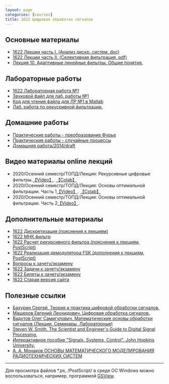 ```yaml
---
layout: page
categories: [courses]
title: 1622 Цифровая обработка сигналов
---
```


## Основные материалы
* [1622 Лекции часть I. (Анализ дискр. систем, doc)](http://it6-1622.narod.ru/DAT/dsp1.doc)
* [1622 Лекции часть II. (Селективная фильтрация, pdf)](http://it6-1622.narod.ru/DAT/dsp2.pdf) 
* [Лекция 10. Адаптивные линейные фильтры. Общие понятия.](/courses_content/dsp_lect)

## Лабораторные работы
* [1622 Лабораторная работа №1](https://colab.research.google.com/github/RF-Lab/lab_sources/blob/master/notebooks/firdesign.ipynb) 
* [Звуковой файл для лаб. работы №1](https://github.com/RF-Lab/lab_sources/blob/master/x.dat)
* [Код для чтения файла для ЛР №1 в Matlab](https://github.com/RF-Lab/lab_sources/blob/master/read_signal_for_fir_lab.m)
* [Лаб. работа по рекусривной фильтрации.](https://drive.google.com/open?id=1kKoaLVgDsEYLz6gQC-qG4ou6IMc_MaDA)

## Домашние работы
 * [Практические работы - преобразование Фурье](dsp_practice_2)
 * [Практические работы - случайные процессы](dsp_practice_3)
 * [Домашняя работа/2014/draft](https://drive.google.com/open?id=1Vy9vrmJFPgXNYv6X1Q5XgMUUPhupQEh9)
 
## Видео материалы online лекций
* 2020/Осенний семестр/ТОПД/Лекция: Рекурсивные цифровые фильтры.[【Video】](https://youtu.be/yZkFOkpRENs). [【Colab】](https://colab.research.google.com/drive/1_666ICMCVZyA-13Dp3hb89Anguirn5Jc?usp=sharing) 
* 2020/Осенний семестр/ТОПД/Лекция: Основы оптимальной фильтрации. Часть 1[【Video】](https://youtu.be/tu_AgBmTKuY). [【Colab】](https://colab.research.google.com/drive/1VZTdcZdpLTvFJbIz19rFuvR92PuNg9k4?usp=sharing) 
* 2020/Осенний семестр/ТОПД/Лекция: Основы оптимальной фильтрации. Часть 2[【Video】](https://youtu.be/csht13O-daE).




## Дополнительные материалы
 * [1622 Дискретизация (пояснения к лекциям)](http://it6-1622.narod.ru/DAT/discrete.pdf)
 * [1622 МНК фильтр](https://skydrive.live.com/redir?resid=4B0E3DEF3E07AA0B!130&authkey=!AJCPvlLzXRhVaIM)
 * [1622 Расчет рекурсивного фильтра (пояснения к лекциям, PostScript)](http://it6-1622.narod.ru/DAT/iir.ps)
 * [1622 Реализация демодулятора FSK (дополнения к лекциям, PostScript)](http://it6-1622.narod.ru/DAT/dspmodem.ps) 
 * [Вопросы к зачету/экзамену](/courses_content/1622_dsp_questions)
 * [1622 Задачи к зачету/экзамену](https://docs.google.com/open?id=0B2bD1_LXPeFjOWM2ZTkwZjktZTE2YS00MDU1LThlNGMtYzgxYTliYjY2MmQ2) 
 * [1622 Билеты к зачету/экзамену](http://it6-1622.narod.ru/DAT/1622bil.xls)
 * [ 1622 Старая версия сайта](http://it6-1622.narod.ru/)

## Полезные ссылки
* [Бахурин Сергей. Теория и практика цифровой обработки сигналов.](http://www.dsplib.ru/) 
* [Машеров Евгений Леонидович. Цифровая обработка сигналов.](http://dsp-book.narod.ru/) 
* [Вадутов Олег Самигулович. Математические основы обработки сигналов (Лекции, Семинары, Лабораторные)](http://portal.tpu.ru:7777/SHARED/v/VOS/study/disc1/Tab)
* [Steven W. Smith. The Scientist and Engineer's Guide to Digital Signal Processing.](http://www.dspguide.com/) 
* [Интерактивное пособие "Signals, Systems, Control". John Hopkins University.](http://www.jhu.edu/~signals/)
* [А. А. Монаков ОСНОВЫ МАТЕМАТИЧЕСКОГО МОДЕЛИРОВАНИЯ РАДИОТЕХНИЧЕСКИХ СИСТЕМ](http://www.ict.edu.ru/ft/005599/Monakov1.pdf)

---

Для просмотра файлов *.ps, /PostScript/ в среде ОС Windows можно воспользоваться, например, программой [GSView](http://pages.cs.wisc.edu/~ghost/gsview/).
